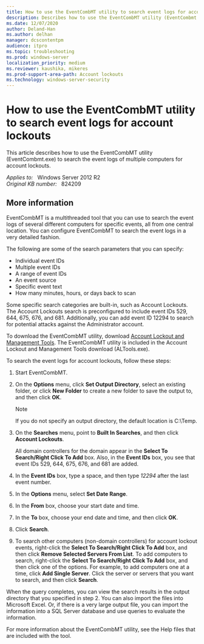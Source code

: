 ```yaml
---
title: How to use the EventCombMT utility to search event logs for account lockouts
description: Describes how to use the EventCombMT utility (EventCombmt.exe) to search the event logs of multiple computers for account lockouts.
ms.date: 12/07/2020
author: Deland-Han
ms.author: delhan 
manager: dcscontentpm
audience: itpro
ms.topic: troubleshooting
ms.prod: windows-server
localization_priority: medium
ms.reviewer: kaushika, mikeres
ms.prod-support-area-path: Account lockouts
ms.technology: windows-server-security
---
```

# How to use the EventCombMT utility to search event logs for account lockouts

This article describes how to use the EventCombMT utility (EventCombmt.exe) to search the event logs of multiple computers for account lockouts.

_Applies to:_ &nbsp; Windows Server 2012 R2  
_Original KB number:_ &nbsp; 824209

## More information

EventCombMT is a multithreaded tool that you can use to search the event logs of several different computers for specific events, all from one central location. You can configure EventCombMT to search the event logs in a very detailed fashion.

The following are some of the search parameters that you can specify:

- Individual event IDs
- Multiple event IDs
- A range of event IDs
- An event source
- Specific event text
- How many minutes, hours, or days back to scan

Some specific search categories are built-in, such as Account Lockouts. The Account Lockouts search is preconfigured to include event IDs 529, 644, 675, 676, and 681. Additionally, you can add event ID 12294 to search for potential attacks against the Administrator account.

To download the EventCombMT utility, download [Account Lockout and Management Tools](https://www.microsoft.com/download/details.aspx?id=18465). The EventCombMT utility is included in the Account Lockout and Management Tools download (ALTools.exe).

To search the event logs for account lockouts, follow these steps:

1. Start EventCombMT.
2. On the **Options** menu, click **Set Output Directory**, select an existing folder, or click **New Folder** to create a new folder to save the output to, and then click **OK**.

    > [!NOTE]
    > If you do not specify an output directory, the default location is C:\\Temp.
3. On the **Searches** menu, point to **Built In Searches**, and then click **Account Lockouts**.

    All domain controllers for the domain appear in the **Select To Search/Right Click To Add** box. Also, in the **Event IDs** box, you see that event IDs 529, 644, 675, 676, and 681 are added.
4. In the **Event IDs** box, type a space, and then type *12294* after the last event number.
5. In the **Options** menu, select **Set Date Range**.
6. In the **From** box, choose your start date and time.
7. In the **To** box, choose your end date and time, and then click **OK**.
8. Click **Search**.
9. To search other computers (non-domain controllers) for account lockout events, right-click the **Select To Search/Right Click To Add** box, and then click **Remove Selected Servers From List**. To add computers to search, right-click the **Select To Search/Right Click To Add** box, and then click one of the options. For example, to add computers one at a time, click **Add Single Server**. Click the server or servers that you want to search, and then click **Search**.

When the query completes, you can view the search results in the output directory that you specified in step 2. You can also import the files into Microsoft Excel. Or, if there is a very large output file, you can import the information into a SQL Server database and use queries to evaluate the information.

For more information about the EventCombMT utility, see the Help files that are included with the tool.

